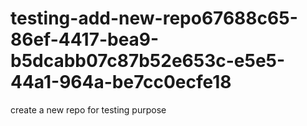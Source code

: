 # testing-add-new-repo67688c65-86ef-4417-bea9-b5dcabb07c87b52e653c-e5e5-44a1-964a-be7cc0ecfe18
create a new repo for testing purpose
